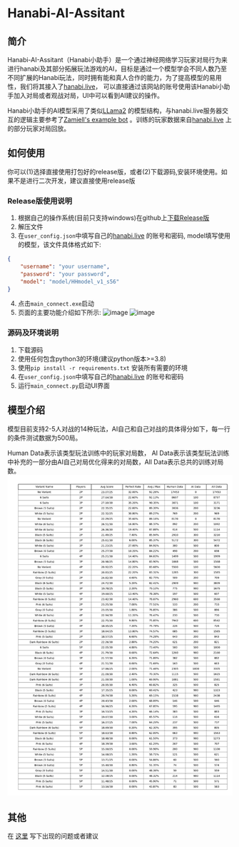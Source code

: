 # Hanabi-AI-Assitant
## 简介
Hanabi-AI-Assitant（Hanabi小助手）是一个通过神经网络学习玩家对局行为来进行hanabi及其部分拓展玩法游戏的AI，目标是通过一个模型学会不同人数乃至不同扩展的Hanabi玩法，同时拥有能和真人合作的能力，为了提高模型的易用性，我们将其接入了[hanabi.live](https://hanab.live/)， 可以直接通过该网站的账号使用该Hanabi小助手加入对局或者观战对局，UI中可以看到AI建议的操作。

Hanabi小助手的AI模型采用了类似[LLama2](https://github.com/karpathy/llama2.c/) 的模型结构，与hanabi.live服务器交互的逻辑主要参考了[Zamiell's example bot](https://github.com/Hanabi-Live/hanabi-live-bot/) 。训练的玩家数据来自[hanabi.live](https://hanab.live/) 上的部分玩家对局回放。

## 如何使用
你可以(1)选择直接使用打包好的release版，或者(2)下载源码,安装环境使用。如果不是进行二次开发，建议直接使用release版
### Release版使用说明
1. 根据自己的操作系统(目前只支持windows)在github上[下载Release版](https://github.com/UnbSky/Hanabi-AI-Assitant/releases)
2. 解压文件
3. 在```user_config.json```中填写自己的[hanabi.live](https://hanab.live/) 的账号和密码, model填写使用的模型，该文件具体格式如下:
```json
{
    "username": "your username",
    "password": "your password",
    "model": "model/HHmodel_v1_s56"
}
```
4. 点击```main_connect.exe```启动
5. 页面的主要功能介绍如下所示:
![image](https://github.com/UnbSky/Hanabi-AI-Assitant/tree/main/pics/txt_ui1_zh.png)
![image](https://github.com/UnbSky/Hanabi-AI-Assitant/tree/main/pics/txt_ui2_zh.png)

### 源码及环境说明
1. 下载源码
2. 使用任何包含python3的环境(建议python版本>=3.8)
3. 使用```pip install -r requirements.txt``` 安装所有需要的环境
4. 在```user_config.json```中填写自己的[hanabi.live](https://hanab.live/) 的账号和密码
5. 运行```main_connect.py```启动UI界面

## 模型介绍
模型目前支持2-5人对战的14种玩法，AI自己和自己对战的具体得分如下，每一行的条件测试数据为500局。

Human Data表示该类型玩法训练中的玩家对局数， AI Data表示该类型玩法训练中补充的一部分由AI自己对局优化得来的对局数，All Data表示总共的训练对局数。
<a href="https://github.com/UnbSky/Hanabi-AI-Assitant">
    <img src="pics/score_table.png">
</a>
## 其他
 在 [这里](https://github.com/UnbSky/Hanabi-AI-Assitant/issues) 写下出现的问题或者建议

